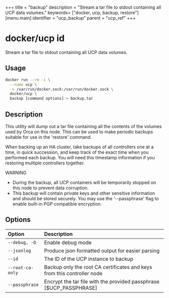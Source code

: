 +++
title = "backup"
description = "Stream a tar file to stdout containing all UCP data volumes."
keywords= ["docker, ucp, backup, restore"]
[menu.main]
identifier = "ucp_backup"
parent = "ucp_ref"
+++

# docker/ucp id

Stream a tar file to stdout containing all UCP data volumes.

## Usage

```bash
docker run --rm -i \
  --name ucp \
  -v /var/run/docker.sock:/var/run/docker.sock \
  docker/ucp \
  backup [command options] > backup.tar
```

## Description

This utility will dump out a tar file containing all the contents of the
volumes used by Orca on this node.  This can be used to make periodic
backups suitable for use in the 'restore' command.

When backing up an HA cluster, take backups of all controllers one at
a time, in quick succession, and keep track of the exact time when you
performed each backup.  You will need this timestamp information if you
restoring multiple controllers together.

WARNING

* During the backup, all UCP containers will be temporarily stopped
on this node to prevent data corruption.
* This backup will contain private keys and other sensitive information
and should be stored securely.  You may use the '--passphrase' flag to enable
built-in PGP compatible encryption.

## Options

| Option           | Description                                                             |
|:-----------------|:------------------------------------------------------------------------|
| `--debug, -D`    | Enable debug mode                                                       |
| `--jsonlog`      | Produce json formatted output for easier parsing                        |
| `--id`           | The ID of the UCP instance to backup                                    |
| `--root-ca-only` | Backup only the root CA certificates and keys from this controller node |
| `--passphrase`   | Encrypt the tar file with the provided passphrase [$UCP_PASSPHRASE]     |
